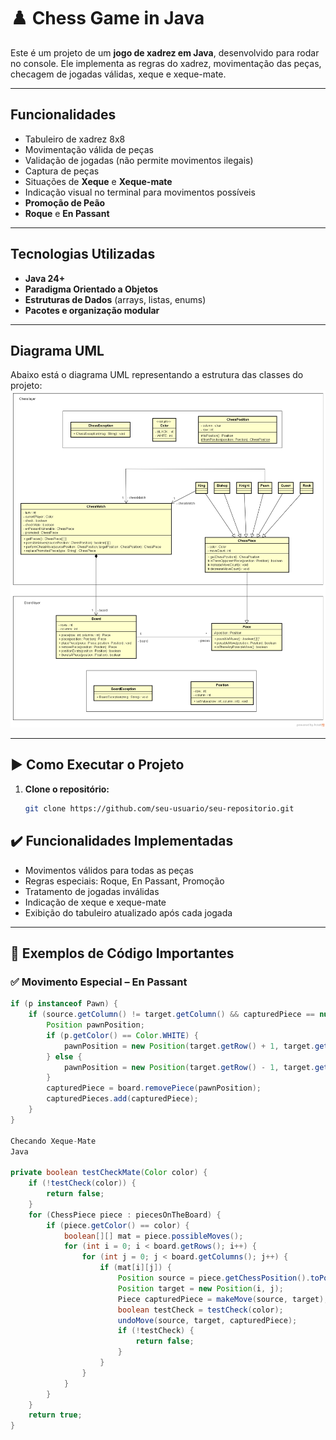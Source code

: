 # ♟️ Chess Game in Java

Este é um projeto de um **jogo de xadrez em Java**, desenvolvido para rodar no console. Ele implementa as regras do xadrez, movimentação das peças, checagem de jogadas válidas, xeque e xeque-mate.

---

## Funcionalidades

- Tabuleiro de xadrez 8x8
- Movimentação válida de peças
- Validação de jogadas (não permite movimentos ilegais)
- Captura de peças
- Situações de **Xeque** e **Xeque-mate**
- Indicação visual no terminal para movimentos possíveis
- **Promoção de Peão**
- **Roque** e **En Passant**

---

##  Tecnologias Utilizadas

- **Java 24+**
- **Paradigma Orientado a Objetos**
- **Estruturas de Dados** (arrays, listas, enums)
- **Pacotes e organização modular**

---


##  Diagrama UML

Abaixo está o diagrama UML representando a estrutura das classes do projeto: ![Diagrama de Classes](src/images/chess-system-design.png)

---

## ▶️ Como Executar o Projeto

1. **Clone o repositório:**
   ```bash
   git clone https://github.com/seu-usuario/seu-repositorio.git

## ✔️ Funcionalidades Implementadas

* Movimentos válidos para todas as peças
* Regras especiais: Roque, En Passant, Promoção
* Tratamento de jogadas inválidas
* Indicação de xeque e xeque-mate
* Exibição do tabuleiro atualizado após cada jogada

---

## 🔑 Exemplos de Código Importantes

### ✅ Movimento Especial – En Passant

```java
if (p instanceof Pawn) {
    if (source.getColumn() != target.getColumn() && capturedPiece == null) {
        Position pawnPosition;
        if (p.getColor() == Color.WHITE) {
            pawnPosition = new Position(target.getRow() + 1, target.getColumn());
        } else {
            pawnPosition = new Position(target.getRow() - 1, target.getColumn());
        }
        capturedPiece = board.removePiece(pawnPosition);
        capturedPieces.add(capturedPiece);
    }
}

Checando Xeque-Mate
Java

private boolean testCheckMate(Color color) {
    if (!testCheck(color)) {
        return false;
    }
    for (ChessPiece piece : piecesOnTheBoard) {
        if (piece.getColor() == color) {
            boolean[][] mat = piece.possibleMoves();
            for (int i = 0; i < board.getRows(); i++) {
                for (int j = 0; j < board.getColumns(); j++) {
                    if (mat[i][j]) {
                        Position source = piece.getChessPosition().toPosition();
                        Position target = new Position(i, j);
                        Piece capturedPiece = makeMove(source, target);
                        boolean testCheck = testCheck(color);
                        undoMove(source, target, capturedPiece);
                        if (!testCheck) {
                            return false;
                        }
                    }
                }
            }
        }
    }
    return true;
}


